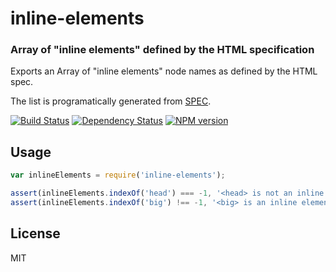inline-elements
==============

### Array of "inline elements" defined by the HTML specification

Exports an Array of "inline elements" node names as defined by the HTML spec.

The list is programatically generated from [SPEC]('https://developer.mozilla.org/en-US/docs/Web/HTML/Inline_elemente').

[![Build Status](https://img.shields.io/travis/hemanth/inline-elements/master.svg)](https://travis-ci.org/hemanth/inline-elements)
[![Dependency Status](https://img.shields.io/gemnasium/hemanth/inline-elements.svg)](https://gemnasium.com/hemanth/inline-elements)
[![NPM version](https://img.shields.io/npm/v/inline-elements.svg)](https://www.npmjs.org/package/inline-elements)

Usage
-----

```js
var inlineElements = require('inline-elements');

assert(inlineElements.indexOf('head') === -1, '<head> is not an inline element');
assert(inlineElements.indexOf('big') !== -1, '<big> is an inline element');
```

License
-------

MIT
